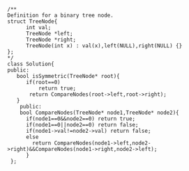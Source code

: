     /**
    Definition for a binary tree node.
    struct TreeNode{
          int val;
          TreeNode *left;
          TreeNode *right;
          TreeNode(int x) : val(x),left(NULL),right(NULL) {}
    };
    */
    class Solution{
    public:
       bool isSymmetric(TreeNode* root){
          if(root==0)
              return true;
           return CompareNodes(root->left,root->right);
       }
        public:
        bool CompareNodes(TreeNode* node1,TreeNode* node2){
          if(node1==0&&node2==0) return true;
          if(node1==0||node2==0) return false;
          if(node1->val!=node2->val) return false;
          else 
            return CompareNodes(node1->left,node2->right)&&CompareNodes(node1->right,node2->left);
          }
     };
